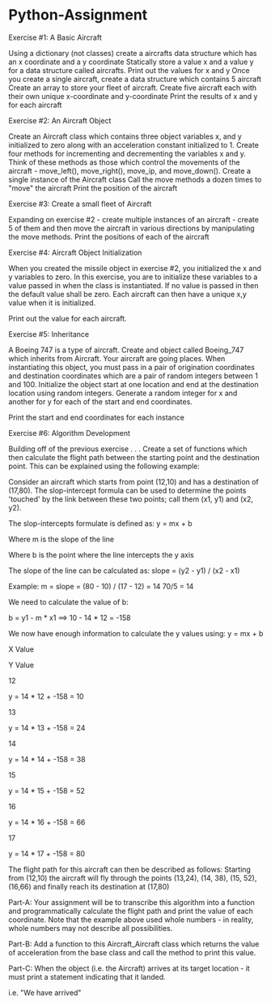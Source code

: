 # Python-Assignment
Exercise #1:  A Basic Aircraft

Using a dictionary (not classes) create a aircrafts data structure which has an x coordinate and a y coordinate
Statically store a value x and a value y for a data structure called aircrafts.
Print out the values for x and y
Once you create a single aircraft, create a data structure which contains 5 aircraft
Create an array to store your fleet of aircraft.  Create five aircraft each with their own unique x-coordinate and y-coordinate
Print the results of x and y for each aircraft
 

Exercise #2:  An Aircraft Object

Create an Aircraft class which contains three object variables x, and y initialized to zero along with an acceleration constant initialized to 1.
Create four methods for incrementing and decrementing the variables x and y.  Think of these methods as those which control the movements of the aircraft - move_left(), move_right(), move_ip, and move_down().
Create a single instance of the Aircraft class
Call the move methods a dozen times to "move" the aircraft
Print the position of the aircraft
 

Exercise #3: Create a small fleet of Aircraft

Expanding on exercise #2 - create multiple instances of an aircraft - create 5 of them and then move the aircraft in various directions by manipulating the move methods.
Print the positions of each of the aircraft
 

Exercise #4: Aircraft Object Initialization

When you created the missile object in exercise #2, you initialized the x and y variables to zero.  In this exercise, you are to initialize these variables to a value passed in when the class is instantiated.  If no value is passed in then the default value shall be zero.  Each aircraft can then have a unique x,y value when it is initialized.
 

Print out the value for each aircraft.
 

Exercise #5: Inheritance

A Boeing 747 is a type of aircraft. 
Create and object called Boeing_747 which inherits from Aircraft.
Your aircraft are going places. 
When instantiating this object, you must pass in a pair of origination coordinates and destination coordinates which are a pair of random integers between 1 and 100.
Initialize the object start at one location and end at the destination location using random integers.  Generate a random integer for x and another for y for each of the start and end coordinates.
 

Print the start and end coordinates for each instance
 

Exercise #6: Algorithm Development

Building off of the previous exercise . . . Create a set of functions which then calculate the flight path between the starting point and the destination point.  This can be explained using the following example:
 

Consider an aircraft which starts from point (12,10) and has a destination of (17,80).  The slop-intercept formula can be used to determine the points 'touched' by the link between these two points; call them (x1, y1) and (x2, y2).

 

The slop-intercepts formulate is defined as:  y = mx + b

Where m is the slope of the line

Where b is the point where the line intercepts the y axis

 

The slope of the line can be calculated as: slope = (y2 - y1) / (x2 - x1)

Example: m = slope = (80 - 10) / (17 - 12) = 14 70/5 = 14

 

We need to calculate the value of b:

b = y1 - m * x1 ==> 10 - 14 * 12 = -158

 

We now have enough information to calculate the y values using: y = mx + b

X Value

Y Value

12

y = 14 * 12 + -158 = 10

13

y = 14 * 13 + -158 = 24

14

y = 14 * 14 + -158 = 38 

15

y = 14 * 15 + -158 = 52

16

y = 14 * 16 + -158 = 66 

17

y = 14 * 17 + -158 = 80

 

 

The flight path for this aircraft can then be described as follows:  Starting from (12,10) the aircraft will fly through the points (13,24), (14, 38), (15, 52), (16,66) and finally reach its destination at (17,80)

 

Part-A:  Your assignment will be to transcribe this algorithm into a function and programmatically calculate the flight path and print the value of each coordinate.  Note that the example above used whole numbers - in reality, whole numbers may not describe all possibilities.

 

Part-B:  Add a function to this Aircraft_Aircraft class which returns the value of acceleration from the base class and call the method to print this value.

 

Part-C:  When the object (i.e. the Aircraft) arrives at its target location - it must print a statement indicating that it landed.

i.e. "We have arrived"
